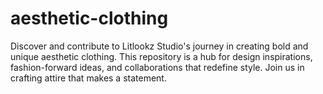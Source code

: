 # aesthetic-clothing
Discover and contribute to Litlookz Studio's journey in creating bold and unique aesthetic clothing. This repository is a hub for design inspirations, fashion-forward ideas, and collaborations that redefine style. Join us in crafting attire that makes a statement.
